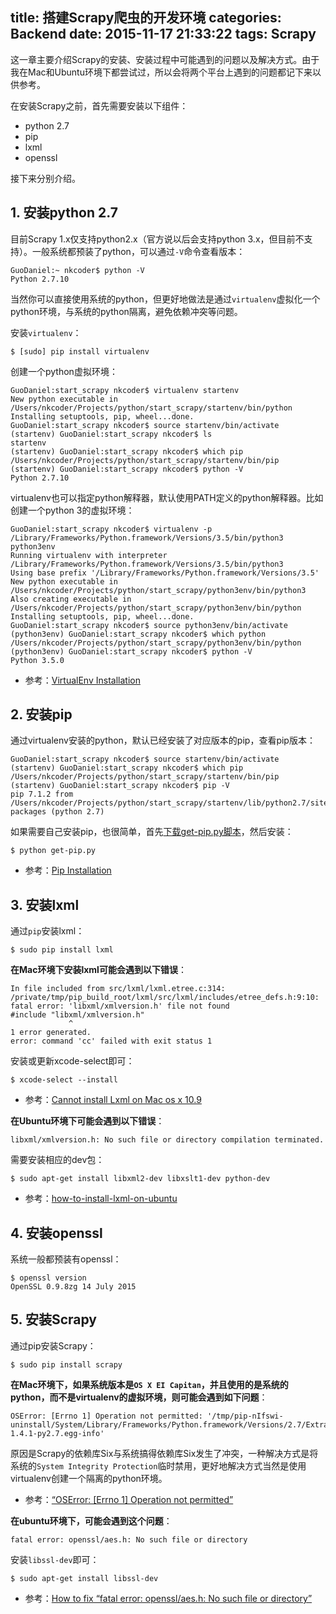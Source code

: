 title: 搭建Scrapy爬虫的开发环境
categories: Backend
date: 2015-11-17 21:33:22
tags: Scrapy
---

这一章主要介绍Scrapy的安装、安装过程中可能遇到的问题以及解决方式。由于我在Mac和Ubuntu环境下都尝试过，所以会将两个平台上遇到的问题都记下来以供参考。

在安装Scrapy之前，首先需要安装以下组件：

- python 2.7
- pip
- lxml
- openssl

接下来分别介绍。

<!-- more -->

## 1. 安装python 2.7

目前Scrapy 1.x仅支持python2.x（官方说以后会支持python 3.x，但目前不支持）。一般系统都预装了python，可以通过`-V`命令查看版本：

	GuoDaniel:~ nkcoder$ python -V
	Python 2.7.10

当然你可以直接使用系统的python，但更好地做法是通过`virtualenv`虚拟化一个python环境，与系统的python隔离，避免依赖冲突等问题。

安装`virtualenv`：

	$ [sudo] pip install virtualenv

创建一个python虚拟环境：

	GuoDaniel:start_scrapy nkcoder$ virtualenv startenv
	New python executable in /Users/nkcoder/Projects/python/start_scrapy/startenv/bin/python
	Installing setuptools, pip, wheel...done.
	GuoDaniel:start_scrapy nkcoder$ source startenv/bin/activate
	(startenv) GuoDaniel:start_scrapy nkcoder$ ls
	startenv
	(startenv) GuoDaniel:start_scrapy nkcoder$ which pip
	/Users/nkcoder/Projects/python/start_scrapy/startenv/bin/pip
	(startenv) GuoDaniel:start_scrapy nkcoder$ python -V
	Python 2.7.10

virtualenv也可以指定python解释器，默认使用PATH定义的python解释器。比如创建一个python 3的虚拟环境：

	GuoDaniel:start_scrapy nkcoder$ virtualenv -p /Library/Frameworks/Python.framework/Versions/3.5/bin/python3 python3env
	Running virtualenv with interpreter /Library/Frameworks/Python.framework/Versions/3.5/bin/python3
	Using base prefix '/Library/Frameworks/Python.framework/Versions/3.5'
	New python executable in /Users/nkcoder/Projects/python/start_scrapy/python3env/bin/python3
	Also creating executable in /Users/nkcoder/Projects/python/start_scrapy/python3env/bin/python
	Installing setuptools, pip, wheel...done.
	GuoDaniel:start_scrapy nkcoder$ source python3env/bin/activate
	(python3env) GuoDaniel:start_scrapy nkcoder$ which python
	/Users/nkcoder/Projects/python/start_scrapy/python3env/bin/python
	(python3env) GuoDaniel:start_scrapy nkcoder$ python -V
	Python 3.5.0

- 参考：[VirtualEnv Installation](https://virtualenv.readthedocs.org/en/latest/installation.html)

## 2. 安装pip

通过virtualenv安装的python，默认已经安装了对应版本的pip，查看pip版本：

	GuoDaniel:start_scrapy nkcoder$ source startenv/bin/activate
	(startenv) GuoDaniel:start_scrapy nkcoder$ which pip
	/Users/nkcoder/Projects/python/start_scrapy/startenv/bin/pip
	(startenv) GuoDaniel:start_scrapy nkcoder$ pip -V
	pip 7.1.2 from /Users/nkcoder/Projects/python/start_scrapy/startenv/lib/python2.7/site-packages (python 2.7)

如果需要自己安装pip，也很简单，首先[下载get-pip.py脚本](https://bootstrap.pypa.io/get-pip.py)，然后安装：

	$ python get-pip.py

- 参考：[Pip Installation](http://pip.readthedocs.org/en/stable/installing/)

## 3. 安装lxml

通过`pip`安装lxml：

	$ sudo pip install lxml

**在Mac环境下安装lxml可能会遇到以下错误**：

	In file included from src/lxml/lxml.etree.c:314:
	/private/tmp/pip_build_root/lxml/src/lxml/includes/etree_defs.h:9:10: fatal error: 'libxml/xmlversion.h' file not found
	#include "libxml/xmlversion.h"
				 ^
	1 error generated.
	error: command 'cc' failed with exit status 1

安装或更新xcode-select即可：

	$ xcode-select --install

- 参考：[Cannot install Lxml on Mac os x 10.9](http://stackoverflow.com/questions/19548011/cannot-install-lxml-on-mac-os-x-10-9)

**在Ubuntu环境下可能会遇到以下错误**：

	libxml/xmlversion.h: No such file or directory compilation terminated.

需要安装相应的dev包：

	$ sudo apt-get install libxml2-dev libxslt1-dev python-dev

- 参考：[how-to-install-lxml-on-ubuntu](http://stackoverflow.com/questions/6504810/how-to-install-lxml-on-ubuntu)

## 4. 安装openssl

系统一般都预装有openssl：

	$ openssl version
	OpenSSL 0.9.8zg 14 July 2015

## 5. 安装Scrapy

通过pip安装Scrapy：

	$ sudo pip install scrapy

**在Mac环境下，如果系统版本是`OS X EI Capitan`，并且使用的是系统的python，而不是virtualenv的虚拟环境，则可能会遇到如下问题**：

	OSError: [Errno 1] Operation not permitted: '/tmp/pip-nIfswi-uninstall/System/Library/Frameworks/Python.framework/Versions/2.7/Extras/lib/python/six-1.4.1-py2.7.egg-info'

原因是Scrapy的依赖库Six与系统搞得依赖库Six发生了冲突，一种解决方式是将系统的`System Integrity Protection`临时禁用，更好地解决方式当然是使用virtualenv创建一个隔离的python环境。

- 参考：[“OSError: [Errno 1] Operation not permitted”](http://stackoverflow.com/questions/31900008/oserror-errno-1-operation-not-permitted-when-installing-scrapy-in-osx-10-11)

**在ubuntu环境下，可能会遇到这个问题**：

	fatal error: openssl/aes.h: No such file or directory

安装`libssl-dev`即可：

	$ sudo apt-get install libssl-dev

- 参考：[How to fix “fatal error: openssl/aes.h: No such file or directory”](http://ask.xmodulo.com/fix-fatal-error-openssl.html)
